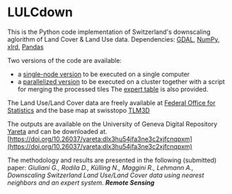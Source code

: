 # LULCdown
This is the Python code implementation of Switzerland's downscaling aglorithm of Land Cover & Land Use data.
Dependencies: [GDAL](https://gdal.org), [NumPy](https://numpy.org), [xlrd](https://github.com/python-excel/xlrd), [Pandas](https://pandas.pydata.org)

Two versions of the code are available:
- a [single-node version](single) to be executed on a single computer
- a [parallelized version](parallel) to be executed on a cluster together with a script for merging the processed tiles
The [expert table](expert_table_72cat_v4.xls) is also provided.

The Land Use/Land Cover data are freely available at [Federal Office for Statistics](https://www.bfs.admin.ch/bfs/fr/home/statistiques/espace-environnement/enquetes/area.html) and the base map at swisstopo [TLM3D](https://www.swisstopo.admin.ch/en/geodata/landscape/tlm3d.html)

The outputs are available on the University of Geneva Digital Repository [Yareta](https://yareta.unige.ch/) and can be downloaded at. [https://doi.org/10.26037/yareta:dlx3hu54jfa3ne3c2xjfcnqpxm](https://doi.org/10.26037/yareta:dlx3hu54jfa3ne3c2xjfcnqpxm)

The methodology and results are presented in the following (submitted) paper:
*Giuliani G., Rodila D., Külling N., Maggini R., Lehmann A., Downscaling Switzerland Land Use/Land Cover data using nearest neighbors and an expert system. **Remote Sensing***
